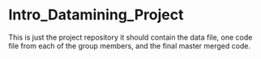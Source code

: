 # Intro_Datamining_Project

This is just the project repository it should contain the data file, one code file from each of the group members, and the final master merged code.
